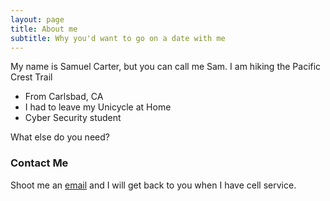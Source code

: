 ```yaml
---
layout: page
title: About me
subtitle: Why you'd want to go on a date with me
---
```


My name is Samuel Carter, but you can call me Sam. I am hiking the Pacific Crest Trail

<blockquote class="imgur-embed-pub" lang="en" data-id="a/Hpibx6u" data-context="false" ><a href="//imgur.com/a/Hpibx6u"></a></blockquote><script async src="//s.imgur.com/min/embed.js" charset="utf-8"></script>

- From Carlsbad, CA
- I had to leave my Unicycle at Home
- Cyber Security student

What else do you need?

### Contact Me

Shoot me an [email](mailto:samuelpatrickcarter@gmail.com) and I will get back to you when I have cell service.
